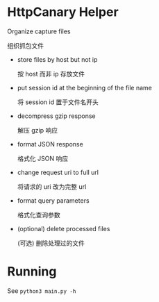 # HttpCanary Helper

Organize capture files

组织抓包文件

- store files by host but not ip

  按 host 而非 ip 存放文件

- put session id at the beginning of the file name

   将 session id 置于文件名开头

- decompress gzip response

  解压 gzip 响应

- format JSON response

  格式化 JSON 响应

- change request uri to full url

  将请求的 uri 改为完整 url

- format query parameters

  格式化查询参数

- (optional) delete processed files

  (可选) 删除处理过的文件

# Running

See `python3 main.py -h`
